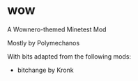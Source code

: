 # wow
A Wownero-themed Minetest Mod

Mostly by Polymechanos

With bits adapted from the following mods:
- bitchange by Kronk

